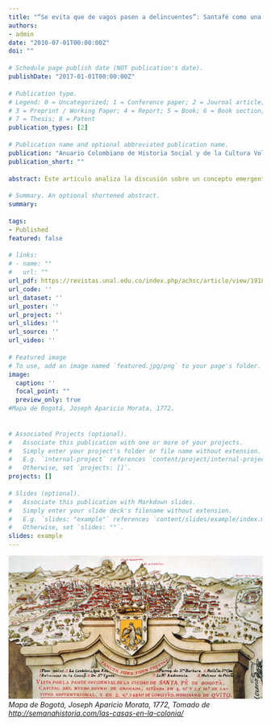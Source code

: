 ```yaml
---
title: "“Se evita que de vagos pasen a delincuentes”: Santafé como una ciudad peligrosa (1750-1808)"
authors:
- admin
date: "2010-07-01T00:00:00Z"
doi: ""

# Schedule page publish date (NOT publication's date).
publishDate: "2017-01-01T00:00:00Z"

# Publication type.
# Legend: 0 = Uncategorized; 1 = Conference paper; 2 = Journal article;
# 3 = Preprint / Working Paper; 4 = Report; 5 = Book; 6 = Book section;
# 7 = Thesis; 8 = Patent
publication_types: [2]

# Publication name and optional abbreviated publication name.
publication: "Anuario Colombiano de Historia Social y de la Cultura Vol. 37, Núm. 2, 2010"
publication_short: ""

abstract: Este artículo analiza la discusión sobre un concepto emergente de ocio y de pobreza durante la configuración de Santafé como una ciudad peligrosa a finales del siglo xviii y comienzos del xix. A partir de la lectura de la prensa de la época y de las relaciones entre gobernantes y otros funcionarios coloniales, es explorada la formación de un espacio discursivo en el cual la peligrosidad de la ciudad estaba estrechamente ligada a una nueva lógica sobre el ocio y su regulación. Esto se evidencia en la construcción de ciertas instituciones de control y en la elaboración de la fama como eje articulador de la categorización de ciertos sujetos que no cumplían con las disposiciones imperiales, por lo que se convertían en sujetos de intervención por ser diferentes. 

# Summary. An optional shortened abstract.
summary: 

tags:
- Published
featured: false

# links:
# - name: ""
#   url: ""
url_pdf: https://revistas.unal.edu.co/index.php/achsc/article/view/19182
url_code: ''
url_dataset: ''
url_poster: ''
url_project: ''
url_slides: ''
url_source: ''
url_video: ''

# Featured image
# To use, add an image named `featured.jpg/png` to your page's folder. 
image:
  caption: ''
  focal_point: ""
  preview_only: true
#Mapa de Bogotá, Joseph Aparicio Morata, 1772.


# Associated Projects (optional).
#   Associate this publication with one or more of your projects.
#   Simply enter your project's folder or file name without extension.
#   E.g. `internal-project` references `content/project/internal-project/index.md`.
#   Otherwise, set `projects: []`.
projects: []

# Slides (optional).
#   Associate this publication with Markdown slides.
#   Simply enter your slide deck's filename without extension.
#   E.g. `slides: "example"` references `content/slides/example/index.md`.
#   Otherwise, set `slides: ""`.
slides: example
---
```


![Mapa de Bogotá, Joseph Aparicio Morata, 1772](featured.png)
*Mapa de Bogotá, Joseph Aparicio Morata, 1772, Tomado de http://semanahistoria.com/las-casas-en-la-colonia/* 
